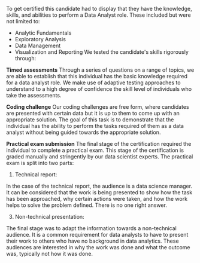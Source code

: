 To get certified this candidate had to display that they have the knowledge, skills, and abilities to perform a Data Analyst role. These included but were not limited to:
+ Analytic Fundamentals
+ Exploratory Analysis
+ Data Management
+ Visualization and Reporting
We tested the candidate's skills rigorously through:

**Timed assessments**
Through a series of questions on a range of topics, we are able to establish that this individual has the basic knowledge required for a data analyst role. We make use of adaptive testing approaches to understand to a high degree of confidence the skill level of individuals who take the assessments.

**Coding challenge**
Our coding challenges are free form, where candidates are presented with certain data but it is up to them to come up with an appropriate solution. The goal of this task is to demonstrate that the individual has the ability to perform the tasks required of them as a data analyst without being guided towards the appropriate solution.

**Practical exam submission**
The final stage of the certification required the individual to complete a practical exam. This stage of the certification is graded manually and stringently by our data scientist experts. The practical exam is split into two parts:

1. Technical report:
   
In the case of the technical report, the audience is a data science manager. It can be considered that the work is being presented to show how the task has been approached, why certain actions were taken, and how the work helps to solve the problem defined. There is no one right answer.

3. Non-technical presentation:
   
The final stage was to adapt the information towards a non-technical audience. It is a common requirement for data analysts to have to present their work to others who have no background in data analytics. These audiences are interested in why the work was done and what the outcome was, typically not how it was done.
